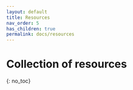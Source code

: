 ```yaml
---
layout: default
title: Resources
nav_order: 5
has_children: true
permalink: docs/resources	
---
```


# Collection of resources
{: no_toc}



